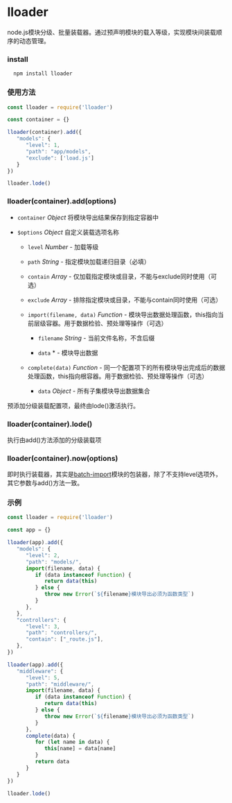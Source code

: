 # lloader

node.js模块分级、批量装载器。通过预声明模块的载入等级，实现模块间装载顺序的动态管理。

### install

      npm install lloader

### 使用方法

```js
const lloader = require('lloader')

const container = {}

lloader(container).add({
   "models": {
      "level": 1,
      "path": "app/models",
      "exclude": ['load.js']
   }
})

lloader.lode()
```

### lloader(container).add(options)

*  `container` *Object* 将模块导出结果保存到指定容器中

*  `$options` *Object* 自定义装载选项名称

      *  `level` *Number* - 加载等级

      *  `path` *String* - 指定模块加载递归目录（必填）

      *  `contain` *Array* - 仅加载指定模块或目录，不能与exclude同时使用（可选）

      *  `exclude` *Array* - 排除指定模块或目录，不能与contain同时使用（可选）

      *  `import(filename, data)` *Function* - 模块导出数据处理函数，this指向当前层级容器。用于数据检验、预处理等操作（可选）

            *  `filename` *String* - 当前文件名称，不含后缀

            *  `data` * - 模块导出数据

      *  `complete(data)` *Function* - 同一个配置项下的所有模块导出完成后的数据处理函数，this指向根容器。用于数据检验、预处理等操作（可选）

            *  `data` *Object* - 所有子集模块导出数据集合

预添加分级装载配置项，最终由lode()激活执行。

### lloader(container).lode()

执行由add()方法添加的分级装载项


### lloader(container).now(options)

即时执行装载器，其实是[batch-import](https://github.com/xiangle/batch-import)模块的包装器，除了不支持level选项外，其它参数与add()方法一致。


### 示例

```js
const lloader = require('lloader')

const app = {}

lloader(app).add({
   "models": {
      "level": 2,
      "path": "models/",
      import(filename, data) {
         if (data instanceof Function) {
            return data(this)
         } else {
            throw new Error(`${filename}模块导出必须为函数类型`)
         }
      },
   },
   "controllers": {
      "level": 3,
      "path": "controllers/",
      "contain": ["_route.js"],
   },
})

lloader(app).add({
   "middleware": {
      "level": 5,
      "path": "middleware/",
      import(filename, data) {
         if (data instanceof Function) {
            return data(this)
         } else {
            throw new Error(`${filename}模块导出必须为函数类型`)
         }
      },
      complete(data) {
         for (let name in data) {
            this[name] = data[name]
         }
         return data
      }
   }
})

lloader.lode()
```
